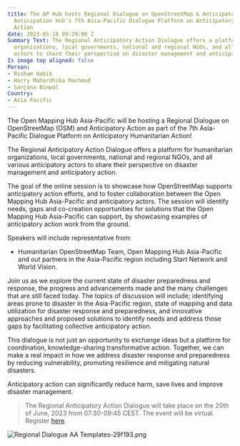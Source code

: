 ```yaml
---
title: The AP Hub hosts Regional Dialogue on OpenStreetMap & Anticipatory Action at
  Anticipation Hub's 7th Asia-Pacific Dialogue Platform on Anticipatory Humanitarian
  Action
date: 2023-05-18 09:29:00 Z
Summary Text: The Regional Anticipatory Action Dialogue offers a platform for humanitarian
  organizations, local governments, national and regional NGOs, and all various anticipatory
  actors to share their perspective on disaster management and anticipatory action.
Is image top aligned: false
Person:
- Risham Habib
- Harry Mahardhika Machmud
- Sanjana Binwal
Country:
- Asia Pacific
---
```


The Open Mapping Hub Asia-Pacific will be hosting a Regional Dialogue on OpenStreetMap (OSM) and Anticipatory Action as part of the 7th Asia-Pacific Dialogue Platform on Anticipatory Humanitarian Action! 

The Regional Anticipatory Action Dialogue offers a platform for humanitarian organizations, local governments, national and regional NGOs, and all various anticipatory actors to share their perspective on disaster management and anticipatory action.

The goal of the online session is to showcase how OpenStreetMap supports anticipatory action efforts, and to foster collaboration between the Open Mapping Hub Asia-Pacific and anticipatory actors. The session will identify needs, gaps and co-creation opportunities for solutions that the Open Mapping Hub Asia-Pacific can support, by showcasing examples of anticipatory action work from the ground.

Speakers will include representative from:

* Humanitarian OpenStreetMap Team, Open Mapping Hub Asia-Pacific and out partners in the Asia-Pacific region including Start Network and World Vision.

Join us as we explore the current state of disaster preparedness and response, the progress and advancements made and the many challenges that are still faced today. The topics of discussion will include; identifying areas prone to disaster in the Asia-Pacific region, state of mapping and data utilization for disaster response and preparedness, and innovative approaches and proposed solutions to identify needs and address those gaps by facilitating collective anticipatory action.

This dialogue is not just an opportunity to exchange ideas but a platform for coordination, knowledge-sharing transformative action. Together, we can make a real impact in how we address disaster response and preparedness by reducing vulnerability, promoting resilience and mitigating natural disasters. 

Anticipatory action can significantly reduce harm, save lives and improve disaster management. 

> The Regional Anticipatory Action Dialogue will take place on the 20th of June, 2023 from  07:30-09:45 CEST. The event will be virtual. Register [here](https://us02web.zoom.us/meeting/register/tZEldu-rrzIjE9A2ET7v0yaTqhA55dl9c_u2#/registration).

![Regional Dialogue AA Templates-29f193.png](/uploads/Regional%20Dialogue%20AA%20Templates-29f193.png)
